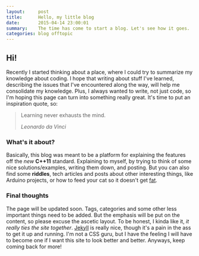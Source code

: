```yaml
---
layout:     post
title:      Hello, my little blog
date:       2015-04-14 23:00:01
summary:    The time has come to start a blog. Let's see how it goes.
categories: blog offtopic
---
```


## Hi!

Recently I started thinking about a place, where I could try to summarize my knowledge about coding. I hope that writing about stuff I've learned, describing the issues that I've encountered along the way, will help me consolidate my knowledge. Plus, I always wanted to write, not just code, so I'm hoping this page can turn into something really great. It's time to put an inspiration quote, so: 
<blockquote>
  <p>
     Learning never exhausts the mind.
  </p>
  <footer><cite title="Leonardo da Vinci">Leonardo da Vinci</cite></footer>
</blockquote>

### What's it about?

Basically, this blog was meant to be a platform for explaining the features off the _new_ **C++11** standard. Explaining to myself, by trying to think of some nice solutions/examples, writing them down, and posting. But you can also find some **riddles**, tech articles and posts about other interesting things, like Arduino projects, or how to feed your cat so it doesn't get [fat](http://img-9gag-ftw.9cache.com/photo/awK50PW_460s.jpg). 

### Final thoughts

The page will be updated soon. Tags, categories and some other less important things need to be added. But the emphasis will be put on the content, so please excuse the ascetic layout. To be honest, I kinda like it, _it really ties the site together_. [Jekyll](http://jekyllrb.com) is really nice, though it's a pain in the ass to get it up and running. I'm not a CSS guru, but I have the feeling I will have to become one if I want this site to look better and better. Anyways, keep coming back for more!